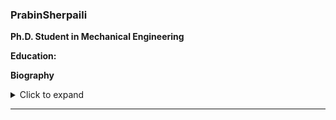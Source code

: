 ### PrabinSherpaili 
**Ph.D. Student in Mechanical Engineering** 


**Education:**



**Biography**  
<details> <summary>Click to expand</summary>  </details>




---

